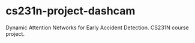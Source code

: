 # cs231n-project-dashcam
Dynamic Attention Networks for Early Accident Detection. CS231N course project.
